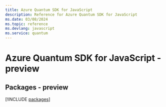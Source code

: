 ```yaml
---
title: Azure Quantum SDK for JavaScript
description: Reference for Azure Quantum SDK for JavaScript
ms.date: 03/08/2024
ms.topic: reference
ms.devlang: javascript
ms.service: quantum
---
```

# Azure Quantum SDK for JavaScript - preview
## Packages - preview
[!INCLUDE [packages](quantum-index.md)]